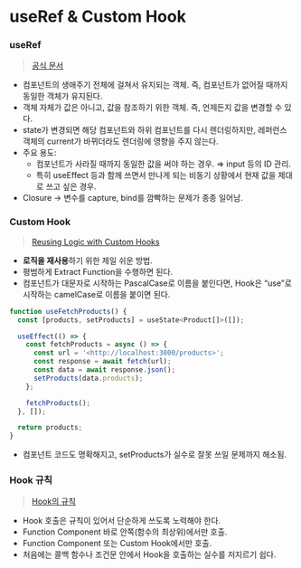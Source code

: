 # useRef & Custom Hook

### useRef

> [공식 문서](https://react.dev/reference/react/useRef)

* 컴포넌트의 생애주기 전체에 걸쳐서 유지되는 객체. 즉, 컴포넌트가 없어질 때까지 동일한 객체가 유지된다.
* 객체 자체가 값은 아니고, 값을 참조하기 위한 객체. 즉, 언제든지 값을 변경할 수 있다.
* state가 변경되면 해당 컴포넌트와 하위 컴포넌트를 다시 렌더링하지만, 레퍼런스 객체의 current가 바뀌더라도 렌더링에 영향을 주지 않는다.
* 주요 용도:
  * 컴포넌트가 사라질 때까지 동일한 값을 써야 하는 경우. ⇒ input 등의 ID 관리.
  * 특히 useEffect 등과 함께 쓰면서 만나게 되는 비동기 상황에서 현재 값을 제대로 쓰고 싶은 경우.
* Closure → 변수를 capture, bind를 깜빡하는 문제가 종종 일어남.

### Custom Hook

> [Reusing Logic with Custom Hooks](https://beta.reactjs.org/learn/reusing-logic-with-custom-hooks)

* **로직을 재사용**하기 위한 제일 쉬운 방법.
* 평범하게 Extract Function을 수행하면 된다.
* 컴포넌트가 대문자로 시작하는 PascalCase로 이름을 붙인다면, Hook은 “use”로 시작하는 camelCase로 이름을 붙이면 된다.

```jsx
function useFetchProducts() {
  const [products, setProducts] = useState<Product[]>([]);

  useEffect(() => {
    const fetchProducts = async () => {
      const url = '<http://localhost:3000/products>';
      const response = await fetch(url);
      const data = await response.json();
      setProducts(data.products);
    };

    fetchProducts();
  }, []);

  return products;
}
```

* 컴포넌트 코드도 명확해지고, setProducts가 실수로 잘못 쓰일 문제까지 해소됨.

### Hook 규칙

> [Hook의 규칙](https://ko.reactjs.org/docs/hooks-rules.html)

* Hook 호출은 규칙이 있어서 단순하게 쓰도록 노력해야 한다.
* Function Component 바로 안쪽(함수의 최상위)에서만 호출.
* Function Component 또는 Custom Hook에서만 호출.
* 처음에는 콜백 함수나 조건문 안에서 Hook을 호출하는 실수를 저지르기 쉽다.
